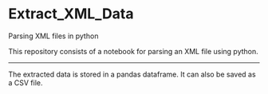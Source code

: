 # Extract_XML_Data

Parsing XML files in python

This repository consists of a notebook for parsing an XML file using python. 

------------------------------------------------------------------------------

The extracted data is stored in a pandas dataframe. It can also be saved as a CSV file.
